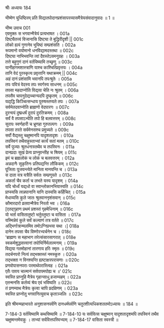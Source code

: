 श्रीः
अध्यायः 184

भीष्मेण युधिष्ठिरम् प्रति विद्यातपोदानप्रशंसापरव्यासमैत्रेयसंवादानुवादः ॥ 1 ॥

भीष्म उवाच 	001  
एवमुक्तः स भगवान्मैत्रेयं प्रत्यभाषत ।	001a  
दिष्ट्यैतत्त्वं विजानासि दिष्ट्या ते बुद्धिरीदृशी ||	001c  
लोको ह्ययं गुणानेव भूयिष्ठं सम्प्रशंसति ।	002a  
रूपमानो वयोमानो धनविद्यामदस्तथा ॥	002c  
दिष्ट्या नाभिभवन्ति त्वां दैवस्तेऽयमनुग्रहः ।	003a  
तत्ते बहुगुणं दानं वर्तयिष्यामि तच्छृणु ॥	003c  
यानीहागमशास्त्राणि याश्च काश्चित्प्रिवृत्तयः ।	004a  
तानि वेदं पुरस्कृत्य प्रवृत्तानि यथाक्रमम् ||	004c  
अहं दानं प्रशंसामि भवानपि तपःश्रुतेः ।	005a  
तपः पवित्रं वेदस्य तपः स्वर्गस्य साधनम् ॥	005c  
तपसा महदाप्नोति विद्यया चेति नः श्रुतम् ।	006a  
तपसैव चापनुदेद्यच्चान्यदपि दुष्कृतम् ॥	006c  
यद्यद्धि किञ्चित्सन्धाय पुरुषस्तप्यते तपः ।	007a  
सर्वमेतदवाप्नोति ब्राह्मणो वेदपारगः ॥	007c  
दुरन्वयं दुष्प्रधर्षं दुरापं दुरतिक्रमम् ।	008a  
सर्वं वै तपसाऽभ्येति तपो हि बलवत्तरम् ॥	008c  
सुरापः स्वर्णहारी च भ्रूणहा गुरुतल्पगः ।	009a  
तपसा तरते सर्वमेनसश्च प्रमुच्यते ॥	009c  
सर्वो वैद्यस्तु चक्षुष्मानपि यादृशतादृशः ।	010a  
तपस्विनं तथैवाहुस्ताभ्यां कार्यं सतां मतम् ॥	010c  
सर्वे पूज्याः श्रुतधनास्तथैव च तपस्विनः ।	011a  
दानप्रदाः सुखं प्रेत्य प्राप्नुवन्तीह च श्रियम् ॥	011c  
इमं च ब्रह्मलोकं च लोकं च बलवत्तरम् ।	012a  
अन्नदानैः सुकृतिनः प्रतिपद्यन्ति लौकिकम् ॥	012c  
पूजिताः पूजयन्त्येते मानिता मानयन्ति च ।	013a  
स दाता यत्र यत्रैति सर्वतः सम्प्रणूयते ॥	013c  
अकर्ता चैव कर्ता च लभते यस्य यादृशम् ।	014a  
यदि चोर्ध्वं यद्यधो वा स्वान्लोकानभियास्यति ॥	014c  
प्राप्स्यसि त्वन्नपानानि यानि दास्यसि कर्हिचित् ।	015a  
मेधाव्यसि कुले जातः श्रुतवाननृशंसवान् ॥	015c  
कौमारदारो व्रतवान्मैत्रेय निरतो भव ।	016a  
[एतद्गृहाण प्रथमं प्रशस्तं गृहमेधिनाम् ॥	016c  
यो भर्ता वासितातुष्टो भर्तुस्तुष्टा च वासिता ।	017a  
यस्मिन्नेवं कुले सर्वं कल्याणं तत्र वर्तते ॥	017c  
अद्भिर्गात्रान्मलमिव तमोऽग्निप्रभया यथा ।]	018a  
दानेन तपसा चैव विष्णोरभ्यर्चनेन च ।	018c  
\'ब्राह्मणः स महाभाग तरेत्संसारसागरात् ॥	018e  
स्वकर्मशुद्धसत्त्वानां तपोभिर्निर्मलात्मनाम् ।	019a  
विद्यया गतमोहानां तारणाय हरिः स्मृतः ॥	019c  
तदर्चनपरो नित्यं तद्भक्तस्तं नमस्कुरु ।	020a  
तद्भक्ता न विनश्यन्ति ह्यष्टाक्षरपरायणाः ॥	020c  
प्रणवोपासनपराः परमार्थपरास्त्विह ।	021a  
एतैः पावय चात्मानं सर्वपापमपोह्य च ॥\'	021c  
स्वस्ति प्राप्नुहि मैत्रेय गृहान्साधु व्रजाम्यहम् ।	022a  
एतन्मनसि कर्तव्यं श्रेय एवं भविष्यति ॥	022c  
तं प्रणम्याथ मैत्रेयः कृत्वा चापि प्रदक्षिणम् ।	023a  
स्वस्ति प्राप्नोतु भगवानित्युवाच कृताञ्जलिः ॥ 	023c  

इति श्रीमन्महाभारते अनुशासनपर्वणि दानधर्मपर्वणि चतुरशीत्यधिकशततमोऽध्यायः ॥ 184 ॥

7-184-3 वर्तयिष्यामि कथयिष्यामि ॥ 7-184-10 यः सर्ववित्स चक्षुष्मान् यादृशतादृशमपि तपस्विनं तथैव चक्षुष्मन्तमेवाहुः । ताभ्यां सर्ववित्तपस्विभ्याम् ॥ 7-184-17 वासिता स्वस्त्री ॥
